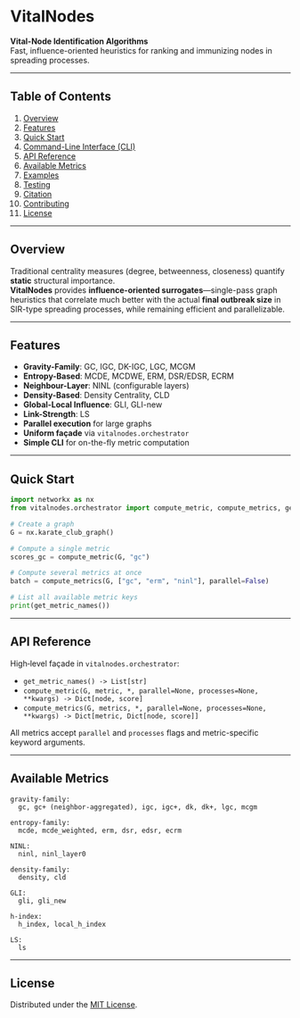 # VitalNodes

**Vital-Node Identification Algorithms**  
Fast, influence-oriented heuristics for ranking and immunizing nodes in spreading processes.

---

## Table of Contents

1. [Overview](#overview)  
2. [Features](#features)  
3. [Quick Start](#quick-start)  
4. [Command-Line Interface (CLI)](#command-line-interface-cli)  
5. [API Reference](#api-reference)  
6. [Available Metrics](#available-metrics)  
7. [Examples](#examples)  
8. [Testing](#testing)  
9. [Citation](#citation)  
10. [Contributing](#contributing)  
11. [License](#license)  

---

## Overview

Traditional centrality measures (degree, betweenness, closeness) quantify **static** structural importance.  
**VitalNodes** provides **influence-oriented surrogates**—single-pass graph heuristics that correlate much better with the actual **final outbreak size** in SIR-type spreading processes, while remaining efficient and parallelizable.

---

## Features

- **Gravity-Family**: GC, IGC, DK-IGC, LGC, MCGM  
- **Entropy-Based**: MCDE, MCDWE, ERM, DSR/EDSR, ECRM  
- **Neighbour-Layer**: NINL (configurable layers)  
- **Density-Based**: Density Centrality, CLD  
- **Global-Local Influence**: GLI, GLI-new  
- **Link-Strength**: LS  
- **Parallel execution** for large graphs  
- **Uniform façade** via `vitalnodes.orchestrator`  
- **Simple CLI** for on-the-fly metric computation  

---

## Quick Start

```python
import networkx as nx
from vitalnodes.orchestrator import compute_metric, compute_metrics, get_metric_names

# Create a graph
G = nx.karate_club_graph()

# Compute a single metric
scores_gc = compute_metric(G, "gc")

# Compute several metrics at once
batch = compute_metrics(G, ["gc", "erm", "ninl"], parallel=False)

# List all available metric keys
print(get_metric_names())
```

---

## API Reference

High‑level façade in `vitalnodes.orchestrator`:

- `get_metric_names() -> List[str]`  
- `compute_metric(G, metric, *, parallel=None, processes=None, **kwargs) -> Dict[node, score]`  
- `compute_metrics(G, metrics, *, parallel=None, processes=None, **kwargs) -> Dict[metric, Dict[node, score]]`

All metrics accept `parallel` and `processes` flags and metric-specific keyword arguments.

---

## Available Metrics

```
gravity-family:
  gc, gc+ (neighbor-aggregated), igc, igc+, dk, dk+, lgc, mcgm

entropy-family:
  mcde, mcde_weighted, erm, dsr, edsr, ecrm

NINL:
  ninl, ninl_layer0

density-family:
  density, cld

GLI:
  gli, gli_new

h-index:
  h_index, local_h_index

LS:
  ls
```



---

## License

Distributed under the [MIT License](LICENSE).